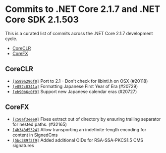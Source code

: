 # Commits to .NET Core 2.1.7 and .NET Core SDK 2.1.503

This is a curated list of commits across the .NET Core 2.1.7 development cycle.

* [CoreCLR](#coreclr)
* [CoreFX](#corefx)

## CoreCLR

* [`[a589a296f0]`](https://github.com/dotnet/coreclr/commit/a589a296f0) Port to 2.1 - Don't check for libintl.h on OSX (#20118)
* [`[e052c0341a]`](https://github.com/dotnet/coreclr/commit/e052c0341a) Formatting Japanese First Year of Era (#20729)
* [`[eb90b6c0f9]`](https://github.com/dotnet/coreclr/commit/eb90b6c0f9) Support new Japanese calendar eras (#20727)

## CoreFX

* [`[c50af3eee9]`](https://github.com/dotnet/corefx/commit/c50af3eee9) Fixes extract out of directory by ensuring trailing separator for nested paths. (#32165)
* [`[4b343d5324]`](https://github.com/dotnet/corefx/commit/4b343d5324) Allow transporting an indefinite-length encoding for content in SignedCms
* [`[5bc389f2f9]`](https://github.com/dotnet/corefx/commit/5bc389f2f9) Added additional OIDs for RSA-SSA-PKCS1.5 CMS signatures
